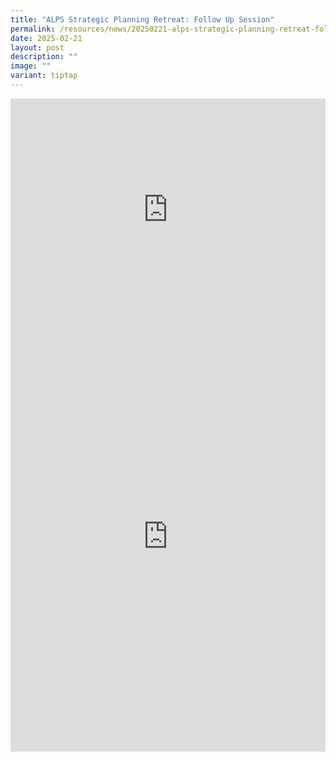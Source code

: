 ```yaml
---
title: "ALPS Strategic Planning Retreat: Follow Up Session"
permalink: /resources/news/20250221-alps-strategic-planning-retreat-follow-up-session/
date: 2025-02-21
layout: post
description: ""
image: ""
variant: tiptap
---
```

<div class="iframe-wrapper">
<iframe style="border:none;overflow:hidden" height="356" width="100%" allowfullscreen="true" frameborder="0" src="https://www.facebook.com/plugins/post.php?href=https%3A%2F%2Fwww.facebook.com%2Falpshealthcaresupplychain%2Fposts%2Fpfbid0XYimB3mLMaDtYEWV3jHvnudxjKuEpPpDzzT47o4HxvVpMyoEgHDBH5S1kBsoAmjql&amp;show_text=true&amp;width=100%"></iframe>
</div>
<div class="iframe-wrapper">
<iframe style="border:none;overflow:hidden" height="689" width="100%" allowfullscreen="true" frameborder="0" src="https://www.facebook.com/plugins/post.php?href=https%3A%2F%2Fwww.facebook.com%2Falpshealthcaresupplychain%2Fposts%2Fpfbid02GJfTuEHZmsNEZJBjdmSz9AjFQGh4bri9yKjmcogFJFDAjtKn7tZZwR55j1DsrGyZl&amp;show_text=true&amp;width=500"></iframe>
</div>
<p></p>
